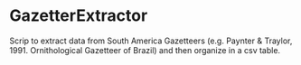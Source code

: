 # GazetterExtractor
Scrip to extract data from South America Gazetteers (e.g. Paynter &amp; Traylor, 1991. Ornithological Gazetteer of Brazil) and then organize in a csv table.
